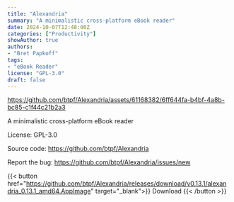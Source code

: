```yaml
---
title: "Alexandria"
summary: "A minimalistic cross-platform eBook reader"
date: 2024-10-07T12:48:00Z
categories: ["Productivity"]
showAuthor: true
authors:
- "Bret Papkoff"
tags: 
- "eBook Reader"
license: "GPL-3.0"
draft: false
---
```


https://github.com/btpf/Alexandria/assets/61168382/6ff644fa-b4bf-4a8b-bc85-c1f44c21b2a3

A minimalistic cross-platform eBook reader

License: GPL-3.0

Source code: <https://github.com/btpf/Alexandria>

Report the bug: <https://github.com/btpf/Alexandria/issues/new>  

{{< button href="https://github.com/btpf/Alexandria/releases/download/v0.13.1/alexandria_0.13.1_amd64.AppImage" target="_blank">}}
Download
{{< /button >}}